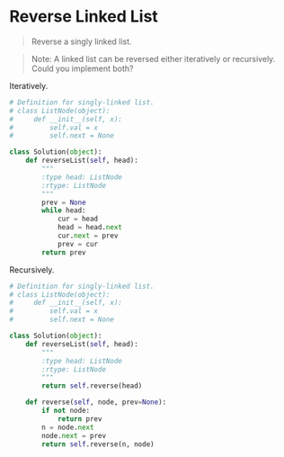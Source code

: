 # Reverse Linked List

> Reverse a singly linked list.

> Note: A linked list can be reversed either iteratively or recursively. Could you implement both?

Iteratively.

```Python
# Definition for singly-linked list.
# class ListNode(object):
#     def __init__(self, x):
#         self.val = x
#         self.next = None

class Solution(object):
    def reverseList(self, head):
        """
        :type head: ListNode
        :rtype: ListNode
        """
        prev = None
        while head:
            cur = head
            head = head.next
            cur.next = prev
            prev = cur
        return prev
```

Recursively.

```Python
# Definition for singly-linked list.
# class ListNode(object):
#     def __init__(self, x):
#         self.val = x
#         self.next = None

class Solution(object):
    def reverseList(self, head):
        """
        :type head: ListNode
        :rtype: ListNode
        """
        return self.reverse(head)

    def reverse(self, node, prev=None):
        if not node:
            return prev
        n = node.next
        node.next = prev
        return self.reverse(n, node)
```
